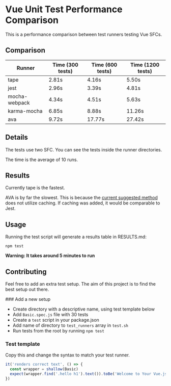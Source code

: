 # Vue Unit Test Performance Comparison

This is a performance comparison between test runners testing Vue SFCs.

## Comparison

| Runner        | Time  (300 tests) | Time  (600 tests)| Time  (1200 tests)|
| ------------- |-------------|-------------|-------------|
| tape | 2.81s |4.16s | 5.50s |
| jest | 2.96s |3.39s | 4.81s |
| mocha-webpack | 4.34s |4.51s | 5.63s |
| karma-mocha | 6.85s |8.88s | 11.26s |
| ava | 9.72s |17.77s | 27.42s |

## Details

The tests use two SFC. You can see the tests inside the runner directories.

The time is the average of 10 runs.

## Results

Currently tape is the fastest.

AVA is by far the slowest. This is because the [current suggested method](https://github.com/avajs/ava/blob/master/docs/recipes/precompiling-with-webpack.md) does not utilize caching. If caching was added, it would be comparable to Jest.

## Usage

Running the test script will generate a results table in RESULTS.md:

```
npm test
```

**Warning: It takes around 5 minutes to run**

## Contributing

Feel free to add an extra test setup. The aim of this project is to find the best setup out there.

### Add a new setup
* Create directory with a descriptive name, using test template below
* Add `Basic.spec.js` file with 30 tests
* Create a `test` script in your package.json
* Add name of directory to `test_runners` array in `test.sh`
* Run tests from the root by running `npm test`

### Test template
Copy this and change the syntax to match your test runner.
```js
it('renders correct text', () => {
  const wrapper = shallow(Basic)
  expect(wrapper.find('.hello h1').text()).toBe('Welcome to Your Vue.js App')
})
```
